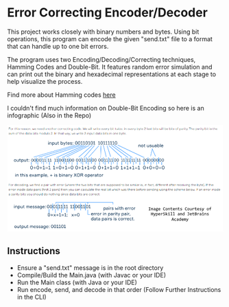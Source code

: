 # Error Correcting Encoder/Decoder

This project works closely with binary numbers and bytes. Using bit
operations, this program can encode the given "send.txt" file to a
format that can handle up to one bit errors.

The program uses two Encoding/Decoding/Correcting techniques,
Hamming Codes and Double-Bit. It features random error simulation
and can print out the binary and hexadecimal representations at each
stage to help visualize the process.

Find more about Hamming codes
[here](https://en.wikipedia.org/wiki/Hamming_code)

I couldn't find much information on Double-Bit Encoding so here is
an infographic (Also in the Repo)

![Double Bit Infographic](./DoubleBitEncodingGraphic.png)

## Instructions

- Ensure a "send.txt" message is in the root directory
- Compile/Build the Main.java (with Javac or your IDE)
- Run the Main class (with Java or your IDE)
- Run encode, send, and decode in that order (Follow Further 
Instructions in the CLI)
